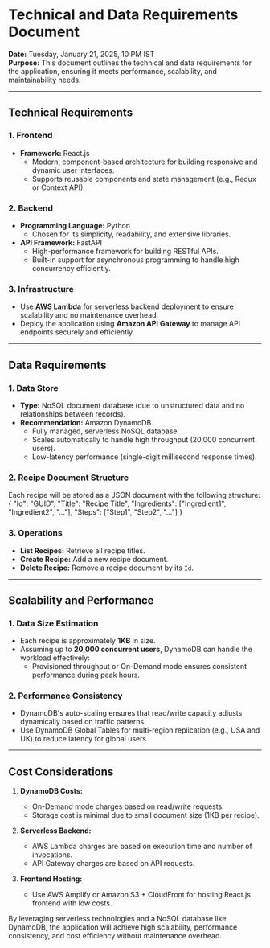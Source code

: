 # Technical and Data Requirements Document

**Date:** Tuesday, January 21, 2025, 10 PM IST  
**Purpose:** This document outlines the technical and data requirements for the application, ensuring it meets performance, scalability, and maintainability needs.

---

## Technical Requirements

### **1. Frontend**
- **Framework:** React.js  
  - Modern, component-based architecture for building responsive and dynamic user interfaces.
  - Supports reusable components and state management (e.g., Redux or Context API).

### **2. Backend**
- **Programming Language:** Python  
  - Chosen for its simplicity, readability, and extensive libraries.
- **API Framework:** FastAPI  
  - High-performance framework for building RESTful APIs.
  - Built-in support for asynchronous programming to handle high concurrency efficiently.

### **3. Infrastructure**
- Use **AWS Lambda** for serverless backend deployment to ensure scalability and no maintenance overhead.
- Deploy the application using **Amazon API Gateway** to manage API endpoints securely and efficiently.

---

## Data Requirements

### **1. Data Store**
- **Type:** NoSQL document database (due to unstructured data and no relationships between records).
- **Recommendation:** Amazon DynamoDB  
  - Fully managed, serverless NoSQL database.
  - Scales automatically to handle high throughput (20,000 concurrent users).
  - Low-latency performance (single-digit millisecond response times).

### **2. Recipe Document Structure**
Each recipe will be stored as a JSON document with the following structure:
{
"Id": "GUID",
"Title": "Recipe Title",
"Ingredients": ["Ingredient1", "Ingredient2", "..."],
"Steps": ["Step1", "Step2", "..."]
}


### **3. Operations**
- **List Recipes:** Retrieve all recipe titles.
- **Create Recipe:** Add a new recipe document.
- **Delete Recipe:** Remove a recipe document by its `Id`.

---

## Scalability and Performance

### **1. Data Size Estimation**
- Each recipe is approximately **1KB** in size.
- Assuming up to **20,000 concurrent users**, DynamoDB can handle the workload effectively:
  - Provisioned throughput or On-Demand mode ensures consistent performance during peak hours.

### **2. Performance Consistency**
- DynamoDB's auto-scaling ensures that read/write capacity adjusts dynamically based on traffic patterns.
- Use DynamoDB Global Tables for multi-region replication (e.g., USA and UK) to reduce latency for global users.

---

## Cost Considerations

1. **DynamoDB Costs:**
   - On-Demand mode charges based on read/write requests.
   - Storage cost is minimal due to small document size (1KB per recipe).

2. **Serverless Backend:**
   - AWS Lambda charges are based on execution time and number of invocations.
   - API Gateway charges are based on API requests.

3. **Frontend Hosting:**
   - Use AWS Amplify or Amazon S3 + CloudFront for hosting React.js frontend with low costs.

By leveraging serverless technologies and a NoSQL database like DynamoDB, the application will achieve high scalability, performance consistency, and cost efficiency without maintenance overhead.

